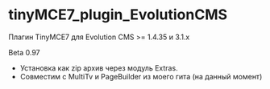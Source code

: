 # tinyMCE7_plugin_EvolutionCMS
Плагин TinyMCE7 для Evolution CMS >= 1.4.35 и 3.1.х


Beta 0.97

- Установка как zip архив через модуль Extras. <br>
- Совместим с MultiTv и PageBuilder из моего гита (на данный момент) <br>
